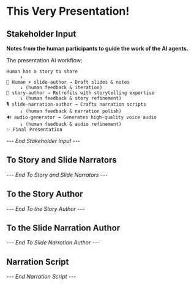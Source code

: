 # This Very Presentation!

## Stakeholder Input

**Notes from the human participants to guide the work of the AI agents.**

The presentation AI workflow:

```
Human has a story to share
     ↓
🤝 Human + slide-author → Draft slides & notes
     ↓ (human feedback & iteration)
📖 story-author → Retrofits with storytelling expertise
     ↓ (human feedback & story refinement)
🎙️ slide-narration-author → Crafts narration scripts
     ↓ (human feedback & narration polish)
🔊 audio-generator → Generates high-quality voice audio
     ↓ (human feedback & audio refinement)
✨ Final Presentation
```

*--- End Stakeholder Input ---*

## To Story and Slide Narrators

*--- End To Story and Slide Narrators ---*

## To the Story Author

*--- End To the Story Author ---*

## To the Slide Narration Author

*--- End To Slide Narration Author ---*

## Narration Script

*--- End Narration Script ---*


